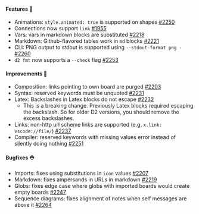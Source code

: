 #### Features 🚀

- Animations: `style.animated: true` is supported on shapes [#2250](https://github.com/terrastruct/d2/pull/2250)
- Connections now support `link` [#1955](https://github.com/terrastruct/d2/pull/1955)
- Vars: vars in markdown blocks are substituted [#2218](https://github.com/terrastruct/d2/pull/2218)
- Markdown: Github-flavored tables work in `md` blocks [#2221](https://github.com/terrastruct/d2/pull/2221)
- CLI: PNG output to stdout is supported using `--stdout-format png -` [#2260](https://github.com/terrastruct/d2/pull/2260)
- `d2 fmt` now supports a `--check` flag [#2253](https://github.com/terrastruct/d2/pull/2253)

#### Improvements 🧹

- Composition: links pointing to own board are purged [#2203](https://github.com/terrastruct/d2/pull/2203)
- Syntax: reserved keywords must be unquoted [#2231](https://github.com/terrastruct/d2/pull/2231)
- Latex: Backslashes in Latex blocks do not escape [#2232](https://github.com/terrastruct/d2/pull/2232)
  - This is a breaking change. Previously Latex blocks required escaping the backslash. So
    for older D2 versions, you should remove the excess backslashes.
- Links: non-http url scheme links are supported (e.g. `x.link: vscode://file/`) [#2237](https://github.com/terrastruct/d2/issues/2237)
- Compiler: reserved keywords with missing values error instead of silently doing nothing [#2251](https://github.com/terrastruct/d2/pull/2251)

#### Bugfixes ⛑️

- Imports: fixes using substitutions in `icon` values [#2207](https://github.com/terrastruct/d2/pull/2207)
- Markdown: fixes ampersands in URLs in markdown [#2219](https://github.com/terrastruct/d2/pull/2219)
- Globs: fixes edge case where globs with imported boards would create empty boards [#2247](https://github.com/terrastruct/d2/pull/2247)
- Sequence diagrams: fixes alignment of notes when self messages are above it [#2264](https://github.com/terrastruct/d2/pull/2264)
